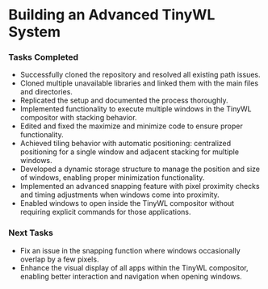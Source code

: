 # Building an Advanced TinyWL System

### Tasks Completed
- Successfully cloned the repository and resolved all existing path issues.
- Cloned multiple unavailable libraries and linked them with the main files and directories.
- Replicated the setup and documented the process thoroughly.
- Implemented functionality to execute multiple windows in the TinyWL compositor with stacking behavior.
- Edited and fixed the maximize and minimize code to ensure proper functionality.
- Achieved tiling behavior with automatic positioning: centralized positioning for a single window and adjacent stacking for multiple windows.
- Developed a dynamic storage structure to manage the position and size of windows, enabling proper minimization functionality.
- Implemented an advanced snapping feature with pixel proximity checks and timing adjustments when windows come into proximity.
- Enabled windows to open inside the TinyWL compositor without requiring explicit commands for those applications.

### Next Tasks
- Fix an issue in the snapping function where windows occasionally overlap by a few pixels.
- Enhance the visual display of all apps within the TinyWL compositor, enabling better interaction and navigation when opening windows.
